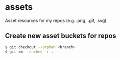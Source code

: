 # assets

Asset resources for my repos (e.g. .png, .gif, .svg)

## Create new asset buckets for repos

```bash
$ git checkout --orphan <branch>
$ git rm --cached -r .
```
